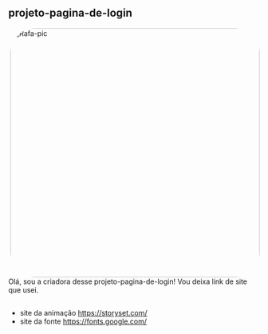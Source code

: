 ## projeto-pagina-de-login


 <img align="right" alt="Rafa-pic" height="500" style="border-radius:50px;"  src="https://cdn.discordapp.com/attachments/941731967270015077/944304797241192468/Peek_2022-02-18_14-44.gif">
 
 
 Olá, sou a criadora desse projeto-pagina-de-login! Vou deixa link de site que usei.

##
- site da animação
https://storyset.com/
- site da fonte 
https://fonts.google.com/

 
